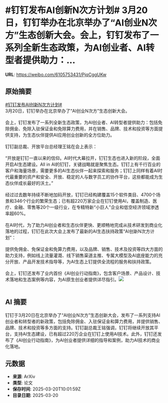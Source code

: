 # #钉钉发布AI创新N次方计划# 3月20日，钉钉举办在北京举办了“AI创业N次方”生态创新大会。会上，钉钉发布了一系列全新生态政策，为AI创业者、AI转型者提供助力：...

**URL**: https://weibo.com/6105753431/PjqCggUKw

## 原始摘要

<a href="https://m.weibo.cn/search?containerid=231522type%3D1%26t%3D10%26q%3D%23%E9%92%89%E9%92%89%E5%8F%91%E5%B8%83AI%E5%88%9B%E6%96%B0N%E6%AC%A1%E6%96%B9%E8%AE%A1%E5%88%92%23&amp;extparam=%23%E9%92%89%E9%92%89%E5%8F%91%E5%B8%83AI%E5%88%9B%E6%96%B0N%E6%AC%A1%E6%96%B9%E8%AE%A1%E5%88%92%23" data-hide=""><span class="surl-text">#钉钉发布AI创新N次方计划#</span></a> <br>3月20日，钉钉举办在北京举办了“AI创业N次方”生态创新大会。<br><br>会上，钉钉发布了一系列全新生态政策，为AI创业者、AI转型者提供助力：包括免除佣金、免除入驻保证金和免除算力费用，并在销售、品牌、技术和投资等方面提供支持，为生态伙伴提供AI应用创业创新的全方位助力。<br><br>钉钉副总裁、开放平台总经理王铭在会上表示：<br><br>“开放是钉钉一直以来的信仰。AI时代大幕拉开，钉钉生态也进入新的阶段，全面开启AI生态建设。All in AI的钉钉，关键战略就是聚焦生态。钉钉上有千行百业的客户和海量场景，需要更多的AI生态伙伴一起来探索和服务；钉钉上同样有着AI时代最重要的资产和安全、开放、稳定的人与数字员工的协作平台，这些都能成为生态伙伴成长最好的沃土。”<br><br>经过过去数年持续不断地加码开放，钉钉已经构建覆盖15个软件类目、4700个场景和346个行业的繁荣生态；已有超220万家企业在钉钉使用AI，覆盖制造、医疗、金融、零售等20个一级行业，在专精特新“小巨人”企业和低空经济领域渗透率超60%。<br><br>在AI时代，为了助力AI创业者和生态伙伴更快、更顺畅地完成从技术研发到商业化落地的过程，钉钉在此次大会上发布了最新的AI生态扶持政策“AI创新N次方计划”：<br><br>提供免佣金、免保证金和免算力费用，以及品牌、销售、技术及投资等四大方面的助力支持，例如线上流量灌溉、线下销售渠道主推、专属大模型及AI底座能力的充分开放、产品开发技术指导等，为AI生态上钉提供全流程的服务和扶持政策。<br><br>会上，钉钉还发布了业内首份《AI创业行动指南》，包含客户场景、产品设计、技术落地和生态案例等内容，为AI原生创业者提供详尽指引。<img style="" src="https://tvax2.sinaimg.cn/large/006Fd7o3ly1hzni4qr1g2j30n40da4am.jpg" referrerpolicy="no-referrer"><br><br>

## AI 摘要

钉钉于3月20日在北京举办了“AI创业N次方”生态创新大会，发布了一系列支持AI创业者和转型者的新政策，包括免除佣金、入驻保证金和算力费用，并提供销售、品牌、技术和投资等多方面的支持。钉钉副总裁王铭强调，钉钉将继续开放其平台，支持AI生态建设，已有超过220万企业在钉钉上使用AI技术。此外，钉钉还发布了《AI创业行动指南》，为AI创业者提供详细的指导和案例，助力AI技术的商业化落地。

## 元数据

- **来源**: ArXiv
- **类型**: 论文
- **保存时间**: 2025-03-20T10:01:59Z
- **目录日期**: 2025-03-20

